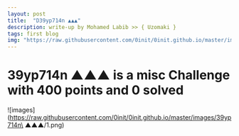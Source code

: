 ```yaml
---
layout: post
title:  "D39yp714n ▲▲▲"
description: write-up by Mohamed Labib >> { Uzomaki }
tags: first blog
img: "https://raw.githubusercontent.com/0init/0init.github.io/master/images/egycert.png"
---
```

# 39yp714n ▲▲▲ is a misc Challenge with 400 points and 0 solved
![images](https://raw.githubusercontent.com/0init/0init.github.io/master/images/39yp714n\ ▲▲▲/1.png)
